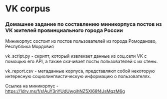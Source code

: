 # VK corpus
### Домашнее задание по составлению миникорпуса постов из VK жителей провинциального города России

Миникорпус состоит из постов пользователей из города Ромоданово, Республика Мордовия

vk_script.py - скрипт, который извлекает данные из соц.сети VK с помощью его API, а также скачивает посты пользователей с их стены.

vk_report.csv - метаданные корпуса, представляют собой некоторую интересную социолингвистическую информацию о пользователях. 

Ссылка на миникорпус - https://1drv.ms/f/s!AuY3nYUdUwgihNZ5Xl68f4JsMqzM6g
